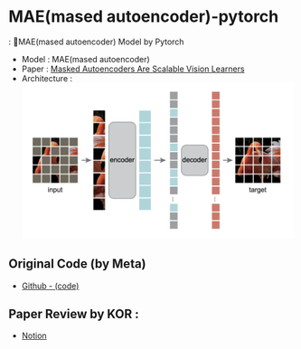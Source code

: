 # MAE(mased autoencoder)-pytorch
: 🚀MAE(mased autoencoder) Model by Pytorch

- Model : MAE(mased autoencoder) 
- Paper : [Masked Autoencoders Are Scalable Vision Learners](https://arxiv.org/abs/2111.06377)  
- Architecture : ![](./resource/MAE.png)  

## Original Code (by Meta)
- [Github - (code)](https://github.com/facebookresearch/mae)

## Paper Review by KOR :
- [Notion](https://bottlenose-oak-2e3.notion.site/Masked-Autoencoders-Are-Scalable-Vision-Learners-e54740c1b5094828996f1942c6cc2179?pvs=4)